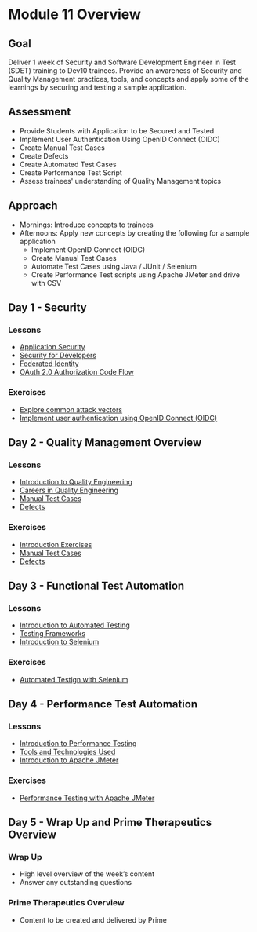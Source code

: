 # Module 11 Overview

## Goal
Deliver 1 week of Security and Software Development Engineer in Test (SDET) training to Dev10 trainees. Provide an awareness of Security and Quality Management practices, tools, and concepts and apply some of the learnings by securing and testing a sample application.

## Assessment

- Provide Students with Application to be Secured and Tested
- Implement User Authentication Using OpenID Connect (OIDC)
- Create Manual Test Cases
- Create Defects
- Create Automated Test Cases
- Create Performance Test Script
- Assess trainees' understanding of Quality Management topics

## Approach

- Mornings: Introduce concepts to trainees
- Afternoons: Apply new concepts by creating the following for a sample application
  - Implement OpenID Connect (OIDC)
  - Create Manual Test Cases
  - Automate Test Cases using Java / JUnit / Selenium
  - Create Performance Test scripts using Apache JMeter and drive with CSV

## Day 1 - Security

### Lessons
- [Application Security](./lessons/M15-application-security.md)
- [Security for Developers](./lessons/M15-security-for-developers.md)
- [Federated Identity](./lessons/M15-federated-identity.md)
- [OAuth 2.0 Authorization Code Flow](./lessons/M15-oauth.md)

### Exercises
- [Explore common attack vectors](./exercises/M15-exercise-common-attack-vectors.md)
- [Implement user authentication using OpenID Connect (OIDC)](./exercises/M15-exercise-openid-connect.md)

## Day 2 - Quality Management Overview

### Lessons
- [Introduction to Quality Engineering](./lessons/M15-introduction-to-quality-engineering.md)
- [Careers in Quality Engineering](./lessons/M15-careers-in-quality-engineering.md)
- [Manual Test Cases](./lessons/M15-manual-testing.md)
- [Defects](./lessons/M15-defects.md)

### Exercises
- [Introduction Exercises](./exercises/M15-exercise-introduction-to-quality-engineering.md)
- [Manual Test Cases](./exercises/M15-exercise-manual-test-cases.md)
- [Defects](./exercises/M15-exercise-defects.md)

## Day 3 - Functional Test Automation

### Lessons
- [Introduction to Automated Testing](./lessons/M15-introduction-to-automated-testing.md)
- [Testing Frameworks](./lessons/M15-automated-testing-frameworks.md)
- [Introduction to Selenium](./lessons/M15-introduction-to-selenium.md)

### Exercises
- [Automated Testign with Selenium](./exercises/M15-exercise-automated-testing.md)

## Day 4 - Performance Test Automation

### Lessons
- [Introduction to Performance Testing](./lessons/M15-introduction-to-performance-testing.md)
- [Tools and Technologies Used](./lessons/M15-performance-testing-tools.md)
- [Introduction to Apache JMeter](./lessons/M15-introduction-to-apache-jmeter.md)

### Exercises
- [Performance Testing with Apache JMeter](./exercises/M15-exercise-performance-testing.md)

## Day 5 - Wrap Up and Prime Therapeutics Overview

### Wrap Up
- High level overview of the week’s content
- Answer any outstanding questions
### Prime Therapeutics Overview
- Content to be created and delivered by Prime
